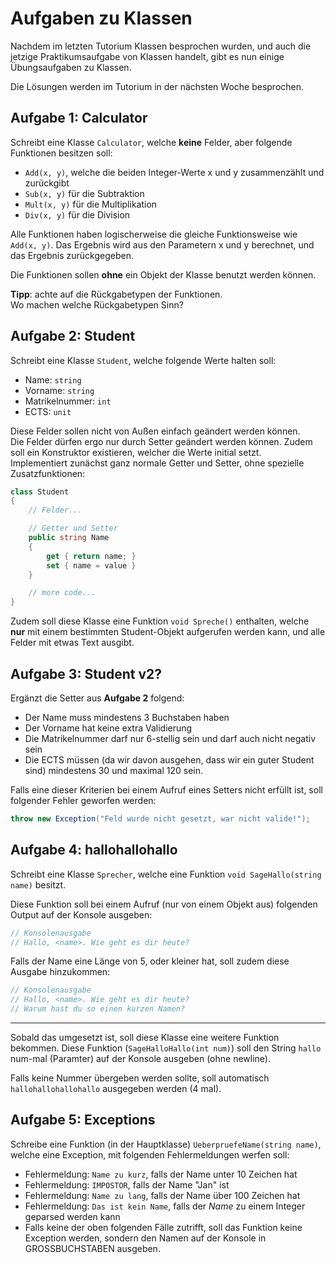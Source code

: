 # Aufgaben zu Klassen

Nachdem im letzten Tutorium Klassen besprochen wurden, und auch die jetzige Praktikumsaufgabe von Klassen handelt, gibt es nun einige Übungsaufgaben zu Klassen.

Die Lösungen werden im Tutorium in der nächsten Woche besprochen.

## Aufgabe 1: Calculator
Schreibt eine Klasse `Calculator`, welche **keine** Felder, aber folgende Funktionen besitzen soll:
- `Add(x, y)`, welche die beiden Integer-Werte x und y zusammenzählt und zurückgibt
- `Sub(x, y)` für die Subtraktion
- `Mult(x, y)` für die Multiplikation
- `Div(x, y)` für die Division

Alle Funktionen haben logischerweise die gleiche Funktionsweise wie `Add(x, y)`. Das Ergebnis wird aus den Parametern x und y berechnet, und das Ergebnis zurückgegeben.

Die Funktionen sollen **ohne** ein Objekt der Klasse benutzt werden können.

**Tipp**: achte auf die Rückgabetypen der Funktionen.  
Wo machen welche Rückgabetypen Sinn?

## Aufgabe 2: Student
Schreibt eine Klasse `Student`, welche folgende Werte halten soll:
- Name: `string`
- Vorname: `string`
- Matrikelnummer: `int`
- ECTS: `unit`

Diese Felder sollen nicht von Außen einfach geändert werden können.  
Die Felder dürfen ergo nur durch Setter geändert werden können. Zudem soll ein Konstruktor existieren, welcher die Werte initial setzt.  
Implementiert zunächst ganz normale Getter und Setter, ohne spezielle Zusatzfunktionen:
```csharp
class Student 
{
    // Felder...

    // Getter und Setter
    public string Name 
    { 
        get { return name; }
        set { name = value }
    }

    // more code...
}
```

Zudem soll diese Klasse eine Funktion `void Spreche()` enthalten, welche **nur** mit einem bestimmten Student-Objekt aufgerufen werden kann, und alle Felder mit etwas Text ausgibt.

## Aufgabe 3: Student v2?
Ergänzt die Setter aus **Aufgabe 2** folgend:
- Der Name muss mindestens 3 Buchstaben haben
- Der Vorname hat keine extra Validierung
- Die Matrikelnummer darf nur 6-stellig sein und darf auch nicht negativ sein
- Die ECTS müssen (da wir davon ausgehen, dass wir ein guter Student sind) mindestens 30 und maximal 120 sein.

Falls eine dieser Kriterien bei einem Aufruf eines Setters nicht erfüllt ist, soll folgender Fehler geworfen werden:
```csharp
throw new Exception("Feld wurde nicht gesetzt, war nicht valide!");
```

## Aufgabe 4: hallohallohallo
Schreibt eine Klasse `Sprecher`, welche eine Funktion `void SageHallo(string name)` besitzt.

Diese Funktion soll bei einem Aufruf (nur von einem Objekt aus) folgenden Output auf der Konsole ausgeben:
```csharp
// Konsolenausgabe
// Hallo, <name>. Wie geht es dir heute?
```

Falls der Name eine Länge von 5, oder kleiner hat, soll zudem diese Ausgabe hinzukommen:
```csharp
// Konsolenausgabe
// Hallo, <name>. Wie geht es dir heute?
// Warum hast du so einen kurzen Namen?
```
---

Sobald das umgesetzt ist, soll diese Klasse eine weitere Funktion bekommen. Diese Funktion (`SageHalloHallo(int num)`) soll den String `hallo` num-mal (Paramter) auf der Konsole ausgeben (ohne newline).

Falls keine Nummer übergeben werden sollte, soll automatisch `hallohallohallohallo` ausgegeben werden (4 mal).

## Aufgabe 5: Exceptions

Schreibe eine Funktion (in der Hauptklasse) `UeberpruefeName(string name)`, welche eine Exception, mit folgenden Fehlermeldungen werfen soll:
- Fehlermeldung: `Name zu kurz`, falls der Name unter 10 Zeichen hat
- Fehlermeldung: `IMPOSTOR`, falls der Name "Jan" ist
- Fehlermeldung: `Name zu lang`, falls der Name über 100 Zeichen hat
- Fehlermeldung: `Das ist kein Name`, falls der *Name* zu einem Integer geparsed werden kann
- Falls keine der oben folgenden Fälle zutrifft, soll das Funktion keine Exception werden, sondern den Namen auf der Konsole in GROSSBUCHSTABEN ausgeben.

